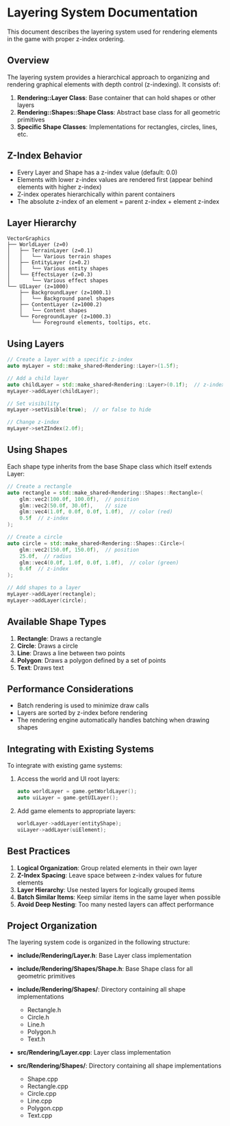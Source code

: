 # Layering System Documentation

This document describes the layering system used for rendering elements in the game with proper z-index ordering.

## Overview

The layering system provides a hierarchical approach to organizing and rendering graphical elements with depth control (z-indexing). It consists of:

1. **Rendering::Layer Class**: Base container that can hold shapes or other layers
2. **Rendering::Shapes::Shape Class**: Abstract base class for all geometric primitives
3. **Specific Shape Classes**: Implementations for rectangles, circles, lines, etc.

## Z-Index Behavior

- Every Layer and Shape has a z-index value (default: 0.0)
- Elements with lower z-index values are rendered first (appear behind elements with higher z-index)
- Z-index operates hierarchically within parent containers
- The absolute z-index of an element = parent z-index + element z-index

## Layer Hierarchy

```
VectorGraphics
├── WorldLayer (z=0)
│   ├── TerrainLayer (z=0.1)
│   │   └── Various terrain shapes
│   ├── EntityLayer (z=0.2)
│   │   └── Various entity shapes
│   └── EffectsLayer (z=0.3)
│       └── Various effect shapes
└── UILayer (z=1000)
    ├── BackgroundLayer (z=1000.1)
    │   └── Background panel shapes
    ├── ContentLayer (z=1000.2)
    │   └── Content shapes
    └── ForegroundLayer (z=1000.3)
        └── Foreground elements, tooltips, etc.
```

## Using Layers

```cpp
// Create a layer with a specific z-index
auto myLayer = std::make_shared<Rendering::Layer>(1.5f);

// Add a child layer
auto childLayer = std::make_shared<Rendering::Layer>(0.1f);  // z-index relative to parent
myLayer->addLayer(childLayer);

// Set visibility
myLayer->setVisible(true);  // or false to hide

// Change z-index
myLayer->setZIndex(2.0f);
```

## Using Shapes

Each shape type inherits from the base Shape class which itself extends Layer:

```cpp
// Create a rectangle
auto rectangle = std::make_shared<Rendering::Shapes::Rectangle>(
    glm::vec2(100.0f, 100.0f),  // position
    glm::vec2(50.0f, 30.0f),    // size
    glm::vec4(1.0f, 0.0f, 0.0f, 1.0f),  // color (red)
    0.5f  // z-index
);

// Create a circle
auto circle = std::make_shared<Rendering::Shapes::Circle>(
    glm::vec2(150.0f, 150.0f),  // position
    25.0f,  // radius
    glm::vec4(0.0f, 1.0f, 0.0f, 1.0f),  // color (green)
    0.6f  // z-index
);

// Add shapes to a layer
myLayer->addLayer(rectangle);
myLayer->addLayer(circle);
```

## Available Shape Types

1. **Rectangle**: Draws a rectangle
2. **Circle**: Draws a circle
3. **Line**: Draws a line between two points
4. **Polygon**: Draws a polygon defined by a set of points
5. **Text**: Draws text

## Performance Considerations

- Batch rendering is used to minimize draw calls
- Layers are sorted by z-index before rendering
- The rendering engine automatically handles batching when drawing shapes

## Integrating with Existing Systems

To integrate with existing game systems:

1. Access the world and UI root layers:
   ```cpp
   auto worldLayer = game.getWorldLayer();
   auto uiLayer = game.getUILayer();
   ```

2. Add game elements to appropriate layers:
   ```cpp
   worldLayer->addLayer(entityShape);
   uiLayer->addLayer(uiElement);
   ```

## Best Practices

1. **Logical Organization**: Group related elements in their own layer
2. **Z-Index Spacing**: Leave space between z-index values for future elements
3. **Layer Hierarchy**: Use nested layers for logically grouped items
4. **Batch Similar Items**: Keep similar items in the same layer when possible
5. **Avoid Deep Nesting**: Too many nested layers can affect performance

## Project Organization

The layering system code is organized in the following structure:

- **include/Rendering/Layer.h**: Base Layer class implementation
- **include/Rendering/Shapes/Shape.h**: Base Shape class for all geometric primitives
- **include/Rendering/Shapes/**: Directory containing all shape implementations
  - Rectangle.h
  - Circle.h
  - Line.h
  - Polygon.h
  - Text.h

- **src/Rendering/Layer.cpp**: Layer class implementation
- **src/Rendering/Shapes/**: Directory containing all shape implementations
  - Shape.cpp
  - Rectangle.cpp
  - Circle.cpp
  - Line.cpp
  - Polygon.cpp
  - Text.cpp 